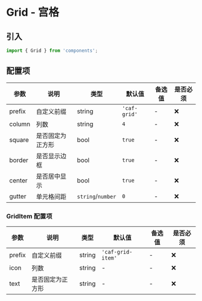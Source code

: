 # Grid - 宫格

## 引入
```jsx
import { Grid } from 'components';
```

## 配置项
| 参数 | 说明 | 类型 | 默认值 |备选值 | 是否必须 |
| --- | --- | --- | --- | --- | --- |
| prefix | 自定义前缀 | string | `'caf-grid'` | - | ❌ |
| column | 列数 | string | `4` | - | ❌ |
| square | 是否固定为正方形 | bool | `true` | - | ❌ |
| border | 是否显示边框 | bool | `true` | - | ❌ |
| center | 是否居中显示 | bool | `true` | - | ❌ |
| gutter | 单元格间距 | `string`/`number` | `0` | - | ❌ |

### GridItem 配置项
| 参数 | 说明 | 类型 | 默认值 |备选值 | 是否必须 |
| --- | --- | --- | --- | --- | --- |
| prefix | 自定义前缀 | string | `'caf-grid-item'` | - | ❌ |
| icon | 列数 | string | - | - | ❌ |
| text | 是否固定为正方形 | string | - | - | ❌ |
